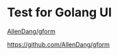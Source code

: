 # Test for Golang UI

[AllenDang/gform](https://github.com/AllenDang/gform)

https://github.com/AllenDang/gform
